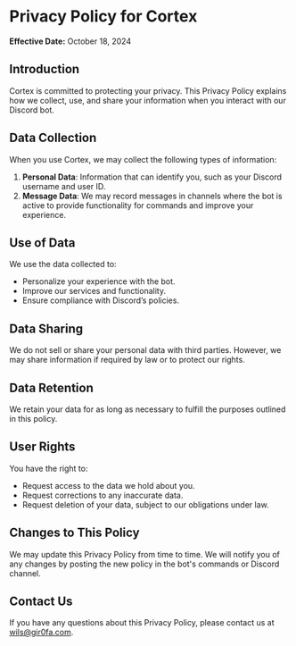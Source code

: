 # Privacy Policy for Cortex

**Effective Date:** October 18, 2024

## Introduction

Cortex is committed to protecting your privacy. This Privacy Policy explains how we collect, use, and share your information when you interact with our Discord bot.

## Data Collection

When you use Cortex, we may collect the following types of information:

1. **Personal Data**: Information that can identify you, such as your Discord username and user ID.
2. **Message Data**: We may record messages in channels where the bot is active to provide functionality for commands and improve your experience.

## Use of Data

We use the data collected to:

- Personalize your experience with the bot.
- Improve our services and functionality.
- Ensure compliance with Discord’s policies.

## Data Sharing

We do not sell or share your personal data with third parties. However, we may share information if required by law or to protect our rights.

## Data Retention

We retain your data for as long as necessary to fulfill the purposes outlined in this policy.

## User Rights

You have the right to:

- Request access to the data we hold about you.
- Request corrections to any inaccurate data.
- Request deletion of your data, subject to our obligations under law.

## Changes to This Policy

We may update this Privacy Policy from time to time. We will notify you of any changes by posting the new policy in the bot's commands or Discord channel.

## Contact Us

If you have any questions about this Privacy Policy, please contact us at wils@gir0fa.com.
